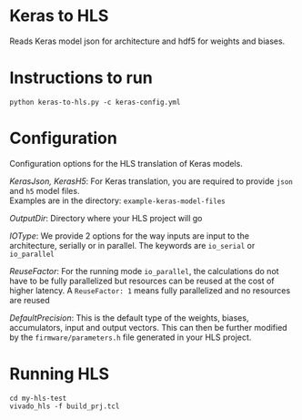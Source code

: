 # Keras to HLS 

Reads Keras model json for architecture and hdf5 for weights and biases.

# Instructions to run

```python keras-to-hls.py -c keras-config.yml```

# Configuration

Configuration options for the HLS translation of Keras models.

*KerasJson, KerasH5*: For Keras translation, you are required to provide `json` and `h5` model files.  
Examples are in the directory: `example-keras-model-files`

*OutputDir*: Directory where your HLS project will go

*IOType*: We provide 2 options for the way inputs are input to the architecture, serially or in parallel.  The keywords are `io_serial` or `io_parallel`

*ReuseFactor*: For the running mode `io_parallel`, the calculations do not have to be fully parallelized but resources can be reused at the cost of higher latency.  A `ReuseFactor: 1` means fully parallelized and no resources are reused

*DefaultPrecision*: This is the default type of the weights, biases, accumulators, input and output vectors.  This can then be further modified by the `firmware/parameters.h` file generated in your HLS project.

# Running HLS 

```
cd my-hls-test
vivado_hls -f build_prj.tcl
```
